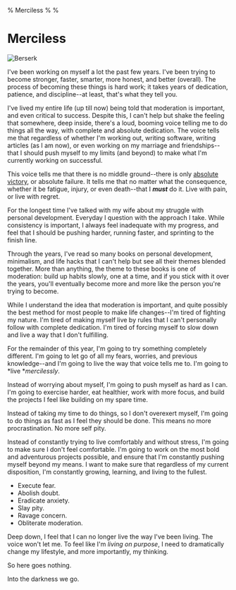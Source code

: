 % Merciless
%
%

Merciless
=========

![Berserk](http://getfile5.posterous.com/getfile/files.posterous.com/temp-2012-02-18/sjIczFItFDiwIcEECkfwyAspiblsGEwDmAngrskaeECnssjfJmEHEjFbHCnz/berserk.jpg.scaled696.jpg)

I've been working on myself a lot the past few years. I've been trying
to become stronger, faster, smarter, more honest, and better (overall).
The process of becoming these things is hard work; it takes years of
dedication, patience, and discipline--at least, that's what they tell
you.

I've lived my entire life (up till now) being told that moderation is
important, and even critical to success. Despite this, I can't help but
shake the feeling that somewhere, deep inside, there's a loud, booming
voice telling me to do things all the way, with complete and absolute
dedication. The voice tells me that regardless of whether I'm working
out, writing software, writing articles (as I am now), or even working
on my marriage and friendships--that I should push myself to my limits
(and beyond) to make what I'm currently working on successful.

This voice tells me that there is no middle ground--there is only
[absolute
victory](http://rdegges.com/absolute-victory "Absolute Victory"), or
absolute failure. It tells me that no matter what the consequence,
whether it be fatigue, injury, or even death--that I ***must*** do it.
Live with pain, or live with regret.

For the longest time I've talked with my wife about my struggle with
personal development. Everyday I question with the approach I take.
While consistency is important, I always feel inadequate with my
progress, and feel that I should be pushing harder, running faster, and
sprinting to the finish line.

Through the years, I've read so many books on personal development,
minimalism, and life hacks that I can't help but see all their themes
blended together. More than anything, the theme to these books is one of
moderation: build up habits slowly, one at a time, and if you stick with
it over the years, you'll eventually become more and more like the
person you're trying to become.

While I understand the idea that moderation is important, and quite
possibly the best method for most people to make life changes--I'm tired
of fighting my nature. I'm tired of making myself live by rules that I
can't personally follow with complete dedication. I'm tired of forcing
myself to slow down and live a way that I don't fulfilling.

For the remainder of this year, I'm going to try something completely
different. I'm going to let go of all my fears, worries, and previous
knowledge--and I'm going to live the way that voice tells me to. I'm
going to *live **mercilessly*.

Instead of worrying about myself, I'm going to push myself as hard as I
can. I'm going to exercise harder, eat healthier, work with more focus,
and build the projects I feel like building on my spare time.

Instead of taking my time to do things, so I don't overexert myself, I'm
going to do things as fast as I feel they should be done. This means no
more procrastination. No more self pity. 

Instead of constantly trying to live comfortably and without stress, I'm
going to make sure I don't feel comfortable. I'm going to work on the
most bold and adventurous projects possible, and ensure that I'm
constantly pushing myself beyond my means. I want to make sure that
regardless of my current disposition, I'm constantly growing, learning,
and living to the fullest.

-   Execute fear.
-   Abolish doubt.
-   Eradicate anxiety.
-   Slay pity.
-   Ravage concern.
-   Obliterate moderation.

Deep down, I feel that I can no longer live the way I've been living.
The voice won't let me. To feel like I'm *living on purpose*, I need to
dramatically change my lifestyle, and more importantly, my thinking.

So here goes nothing.

Into the darkness we go.

